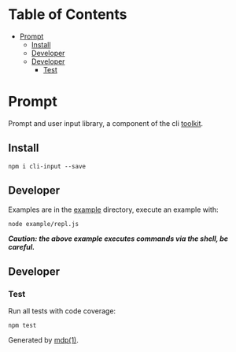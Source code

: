 Table of Contents
=================

* [Prompt](#prompt)
  * [Install](#install)
  * [Developer](#developer)
  * [Developer](#developer-1)
    * [Test](#test)

Prompt
======

Prompt and user input library, a component of the cli [toolkit](https://github.com/freeformsystems/cli-toolkit).

## Install

```
npm i cli-input --save
```

## Developer

Examples are in the [example](https://github.com/freeformsystems/cli-input/blob/master/example) directory, execute an example with:

```
node example/repl.js
```

***Caution: the above example executes commands via the shell, be careful.***

## Developer

### Test

Run all tests with code coverage:

```
npm test
```

Generated by [mdp(1)](https://github.com/freeformsystems/mdp).

[toolkit]: https://github.com/freeformsystems/cli-toolkit
